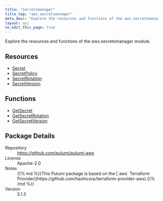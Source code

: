 ```yaml
---
title: "secretsmanager"
title_tag: "aws.secretsmanager"
meta_desc: "Explore the resources and functions of the aws.secretsmanager module."
layout: api
no_edit_this_page: true
---
```


<!-- WARNING: this file was generated by Pulumi Docs Generator. -->
<!-- Do not edit by hand unless you're certain you know what you are doing! -->

Explore the resources and functions of the aws.secretsmanager module.

<h2 id="resources">Resources</h2>
<ul class="api">
    <li><a href="secret" title="Secret"><span class="api-symbol api-symbol--resource"></span>Secret</a></li>
    <li><a href="secretpolicy" title="SecretPolicy"><span class="api-symbol api-symbol--resource"></span>SecretPolicy</a></li>
    <li><a href="secretrotation" title="SecretRotation"><span class="api-symbol api-symbol--resource"></span>SecretRotation</a></li>
    <li><a href="secretversion" title="SecretVersion"><span class="api-symbol api-symbol--resource"></span>SecretVersion</a></li>
</ul>

<h2 id="functions">Functions</h2>
<ul class="api">
    <li><a href="getsecret" title="GetSecret"><span class="api-symbol api-symbol--function"></span>GetSecret</a></li>
    <li><a href="getsecretrotation" title="GetSecretRotation"><span class="api-symbol api-symbol--function"></span>GetSecretRotation</a></li>
    <li><a href="getsecretversion" title="GetSecretVersion"><span class="api-symbol api-symbol--function"></span>GetSecretVersion</a></li>
</ul>

<h2 id="package-details">Package Details</h2>
<dl class="package-details">
	<dt>Repository</dt>
	<dd><a href="https://github.com/pulumi/pulumi-aws">https://github.com/pulumi/pulumi-aws</a></dd>
	<dt>License</dt>
	<dd>Apache-2.0</dd>
	<dt>Notes</dt>
	<dd>{{% md %}}This Pulumi package is based on the [`aws` Terraform Provider](https://github.com/hashicorp/terraform-provider-aws).{{% /md %}}</dd>
	<dt>Version</dt>
	<dd>5.1.3</dd>
</dl>

